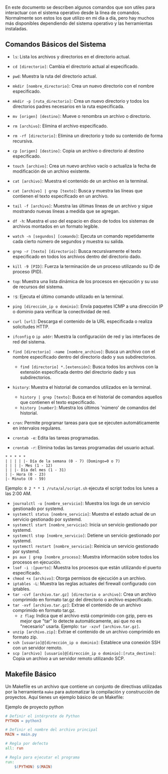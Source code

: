 En este documento se describen algunos comandos que son utiles para interactuar con el sistema operativo desde la línea de comandos.
Normalmente son estos los que utilizo en mi dia a día, pero hay muchos más disponibles dependiendo del sistema operativo y las herramientas instaladas.

## Comandos Básicos del Sistema

- `ls`: Lista los archivos y directorios en el directorio actual.
- `cd [directorio]`: Cambia el directorio actual al especificado.
- `pwd`: Muestra la ruta del directorio actual.
- `mkdir [nombre_directorio]`: Crea un nuevo directorio con el nombre especificado.
- `mkdir -p [ruta_directorio]`: Crea un nuevo directorio y todos los directorios padres necesarios en la ruta especificada.
- `mv [origen] [destino]`: Mueve o renombra un archivo o directorio.
- `rm [archivo]`: Elimina el archivo especificado.
- `rm -rf [directorio]`: Elimina un directorio y todo su contenido de forma recursiva.
- `cp [origen] [destino]`: Copia un archivo o directorio al destino especificado.
- `touch [archivo]`: Crea un nuevo archivo vacío o actualiza la fecha de modificación de un archivo existente.
- `cat [archivo]`: Muestra el contenido de un archivo en la terminal.
- `cat [archivo] | grep [texto]`: Busca y muestra las líneas que contienen el texto especificado en un archivo.
- `tail -f [archivo]`: Muestra las últimas líneas de un archivo y sigue mostrando nuevas líneas a medida que se agregan.
- `df -h`: Muestra el uso del espacio en disco de todos los sistemas de archivos montados en un formato legible.
- `watch -n [segundos] [comando]`: Ejecuta un comando repetidamente cada cierto número de segundos y muestra su salida.
- `grep -r [texto] [directorio]`: Busca recursivamente el texto especificado en todos los archivos dentro del directorio dado.
- `kill -9 [PID]`: Fuerza la terminación de un proceso utilizando su ID de proceso (PID).
- `top`: Muestra una lista dinámica de los procesos en ejecución y su uso de recursos del sistema.
- `!$`: Ejecuta el último comando utilizado en la terminal.
- `ping [dirección_ip o dominio]`: Envía paquetes ICMP a una dirección IP o dominio para verificar la conectividad de red.
- `curl [url]`: Descarga el contenido de la URL especificada o realiza solicitudes HTTP.
- `ifconfig` o `ip addr`: Muestra la configuración de red y las interfaces de red del sistema.
- `find [directorio] -name [nombre_archivo]`: Busca un archivo con el nombre especificado dentro del directorio dado y sus subdirectorios.
  - `find [directorio] *.[extensión]`: Busca todos los archivos con la extensión especificada dentro del directorio dado y sus subdirectorios.
- `history`: Muestra el historial de comandos utilizados en la terminal.
  - `history | grep [texto]`: Busca en el historial de comandos aquellos que contienen el texto especificado.
  - `history [number]`: Muestra los últimos 'número' de comandos del historial.

- `cron`: Permite programar tareas para que se ejecuten automáticamente en intervalos regulares.
- `crontab -e`: Edita las tareas programadas.
- `crontab -r`: Elimina todas las tareas programadas del usuario actual.

``` Estructura de una línea en crontab:
* * * * *
| | | | |- Día de la semana (0 - 7) (Domingo=0 o 7)
| | | |- Mes (1 - 12)
| | |- Día del mes (1 - 31)
| |- Hora (0 - 23)
|- Minuto (0 - 59)
```
Ejemplo: `0 2 * * 1 /ruta/al/script.sh` ejecuta el script todos los lunes a las 2:00 AM.

- `journalctl -u [nombre_servicio]`: Muestra los logs de un servicio gestionado por systemd.
- `systemctl status [nombre_servicio]`: Muestra el estado actual de un servicio gestionado por systemd.
- `systemctl start [nombre_servicio]`: Inicia un servicio gestionado por systemd.
- `systemctl stop [nombre_servicio]`: Detiene un servicio gestionado por systemd.
- `systemctl restart [nombre_servicio]`: Reinicia un servicio gestionado por systemd.
- `ps aux | grep [nombre_proceso]`: Muestra información sobre todos los procesos en ejecución.
- `lsof -i :[puerto]`: Muestra los procesos que están utilizando el puerto especificado.
- `chmod +x [archivo]`: Otorga permisos de ejecución a un archivo.
- `iptables -L`: Muestra las reglas actuales del firewall configurado con iptables.
- `tar -cvf [archivo.tar.gz] [directorio o archivo]`: Crea un archivo comprimido en formato tar.gz del directorio o archivo especificado.
- `tar -xvf [archivo.tar.gz]`: Extrae el contenido de un archivo comprimido en formato tar.gz.
  - `z flag`: Indica que el archivo está comprimido con gzip, pero es mejor que "tar" lo detecte automáticamente, asi que no es "necesario" usarla. Ejemplo: `tar -xzvf [archivo.tar.gz]`.
- `unzip [archivo.zip]`: Extrae el contenido de un archivo comprimido en formato zip.
- `ssh [usuario]@[dirección_ip o dominio]`: Establece una conexión SSH con un servidor remoto.
- `scp [archivo] [usuario]@[dirección_ip o dominio]:[ruta_destino]`: Copia un archivo a un servidor remoto utilizando SCP.

## Makefile Básico
Un Makefile es un archivo que contiene un conjunto de directivas utilizadas por la herramienta `make` para automatizar la compilación y construcción de proyectos. Aquí tienes un ejemplo básico de un Makefile:

Ejemplo de proyecto python

```Makefile
# Definir el intérprete de Python
PYTHON = python3

# Definir el nombre del archivo principal
MAIN = main.py

# Regla por defecto
all: run

# Regla para ejecutar el programa
run:
	$(PYTHON) $(MAIN)
```

